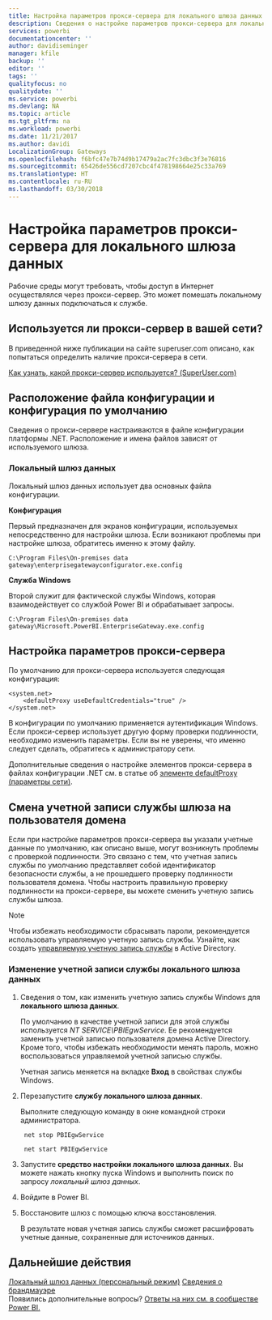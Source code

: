 ```yaml
---
title: Настройка параметров прокси-сервера для локального шлюза данных
description: Сведения о настройке параметров прокси-сервера для локального шлюза данных.
services: powerbi
documentationcenter: ''
author: davidiseminger
manager: kfile
backup: ''
editor: ''
tags: ''
qualityfocus: no
qualitydate: ''
ms.service: powerbi
ms.devlang: NA
ms.topic: article
ms.tgt_pltfrm: na
ms.workload: powerbi
ms.date: 11/21/2017
ms.author: davidi
LocalizationGroup: Gateways
ms.openlocfilehash: f6bfc47e7b74d9b17479a2ac7fc3dbc3f3e76816
ms.sourcegitcommit: 65426de556cd7207cbc4f478198664e25c33a769
ms.translationtype: HT
ms.contentlocale: ru-RU
ms.lasthandoff: 03/30/2018
---
```

# <a name="configuring-proxy-settings-for-the-on-premises-data-gateway"></a>Настройка параметров прокси-сервера для локального шлюза данных
Рабочие среды могут требовать, чтобы доступ в Интернет осуществлялся через прокси-сервер. Это может помешать локальному шлюзу данных подключаться к службе.

## <a name="does-your-network-use-a-proxy"></a>Используется ли прокси-сервер в вашей сети?
В приведенной ниже публикации на сайте superuser.com описано, как попытаться определить наличие прокси-сервера в сети.

[Как узнать, какой прокси-сервер используется? (SuperUser.com)](https://superuser.com/questions/346372/how-do-i-know-what-proxy-server-im-using)

## <a name="configuration-file-location-and-default-configuration"></a>Расположение файла конфигурации и конфигурация по умолчанию
Сведения о прокси-сервере настраиваются в файле конфигурации платформы .NET. Расположение и имена файлов зависят от используемого шлюза.

### <a name="on-premises-data-gateway"></a>Локальный шлюз данных
Локальный шлюз данных использует два основных файла конфигурации.

**Конфигурация**

Первый предназначен для экранов конфигурации, используемых непосредственно для настройки шлюза. Если возникают проблемы при настройке шлюза, обратитесь именно к этому файлу.

    C:\Program Files\On-premises data gateway\enterprisegatewayconfigurator.exe.config

**Служба Windows**

Второй служит для фактической службы Windows, которая взаимодействует со службой Power BI и обрабатывает запросы.

    C:\Program Files\On-premises data gateway\Microsoft.PowerBI.EnterpriseGateway.exe.config

## <a name="configuring-proxy-settings"></a>Настройка параметров прокси-сервера
По умолчанию для прокси-сервера используется следующая конфигурация:

    <system.net>
        <defaultProxy useDefaultCredentials="true" />
    </system.net>

В конфигурации по умолчанию применяется аутентификация Windows. Если прокси-сервер использует другую форму проверки подлинности, необходимо изменить параметры. Если вы не уверены, что именно следует сделать, обратитесь к администратору сети.

Дополнительные сведения о настройке элементов прокси-сервера в файлах конфигурации .NET см. в статье об [элементе defaultProxy (параметры сети)](https://msdn.microsoft.com/library/kd3cf2ex.aspx).

## <a name="changing-the-gateway-service-account-to-a-domain-user"></a>Смена учетной записи службы шлюза на пользователя домена
Если при настройке параметров прокси-сервера вы указали учетные данные по умолчанию, как описано выше, могут возникнуть проблемы с проверкой подлинности. Это связано с тем, что учетная запись службы по умолчанию представляет собой идентификатор безопасности службы, а не прошедшего проверку подлинности пользователя домена. Чтобы настроить правильную проверку подлинности на прокси-сервере, вы можете сменить учетную запись службы шлюза.

> [!NOTE]
> Чтобы избежать необходимости сбрасывать пароли, рекомендуется использовать управляемую учетную запись службы. Узнайте, как создать [управляемую учетную запись службы](https://technet.microsoft.com/library/dd548356.aspx) в Active Directory.
> 
> 

### <a name="change-the-on-premises-data-gateway-service-account"></a>Изменение учетной записи службы локального шлюза данных
1. Сведения о том, как изменить учетную запись службы Windows для **локального шлюза данных**.
   
    По умолчанию в качестве учетной записи для этой службы используется *NT SERVICE\PBIEgwService*. Ее рекомендуется заменить учетной записью пользователя домена Active Directory. Кроме того, чтобы избежать необходимости менять пароль, можно воспользоваться управляемой учетной записью службы.
   
    Учетная запись меняется на вкладке **Вход** в свойствах службы Windows.
2. Перезапустите **службу локального шлюза данных**.
   
    Выполните следующую команду в окне командной строки администратора.
   
        net stop PBIEgwService
   
        net start PBIEgwService
3. Запустите **средство настройки локального шлюза данных**. Вы можете нажать кнопку пуска Windows и выполнить поиск по запросу *локальный шлюз данных*.
4. Войдите в Power BI.
5. Восстановите шлюз с помощью ключа восстановления.
   
    В результате новая учетная запись службы сможет расшифровать учетные данные, сохраненные для источников данных.

## <a name="next-steps"></a>Дальнейшие действия
[Локальный шлюз данных (персональный режим)](service-gateway-personal-mode.md)
[Сведения о брандмауэре](service-gateway-onprem-tshoot.md#firewall-or-proxy)  
Появились дополнительные вопросы? [Ответы на них см. в сообществе Power BI.](http://community.powerbi.com/)

